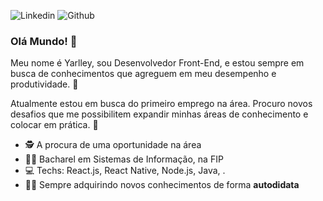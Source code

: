 <!--
**YarlleySilva/YarlleySilva** is a ✨ _special_ ✨ repository because its `README.md` (this file) appears on your GitHub profile. 
-->

![Linkedin] ![Github]

[Linkedin]: https://img.shields.io/badge/-LinkedIn-blue?style=flat-square&logo=Linkedin&logoColor=white&link=https://www.linkedin.com/in/yarlleysilva/
[Github]: https://img.shields.io/badge/-Github-000?style=flat-square&logo=Github&logoColor=white&link=https://github.com/YarlleySilva

### Olá Mundo! 👋
 
Meu nome é Yarlley, sou Desenvolvedor Front-End, e estou sempre em busca de conhecimentos que agreguem em meu desempenho e produtividade. 
💬 

Atualmente estou em busca do primeiro emprego na área. Procuro novos desafios que me possibilitem expandir minhas áreas de conhecimento e colocar em prática. 💬

- :detective: A procura de uma oportunidade na área
- :man_student: Bacharel em Sistemas de Informação, na FIP
- :computer: Techs: React.js, React Native, Node.js, Java, .
- :man_technologist: Sempre adquirindo novos conhecimentos de forma <b>autodidata</b>
